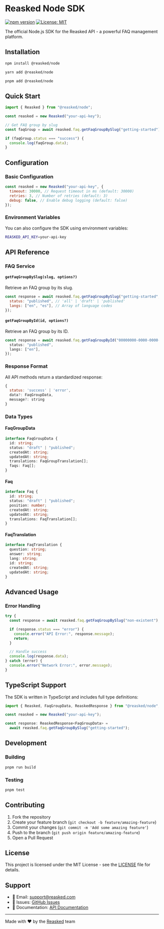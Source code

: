 # Reasked Node SDK

[![npm version](https://badge.fury.io/js/%40reasked%2Fnode.svg)](https://badge.fury.io/js/%40reasked%2Fnode)
[![License: MIT](https://img.shields.io/badge/License-MIT-yellow.svg)](https://opensource.org/licenses/MIT)

The official Node.js SDK for the Reasked API - a powerful FAQ management platform.

## Installation

```bash
npm install @reasked/node
```

```bash
yarn add @reasked/node
```

```bash
pnpm add @reasked/node
```

## Quick Start

```javascript
import { Reasked } from "@reasked/node";

const reasked = new Reasked("your-api-key");

// Get FAQ group by slug
const faqGroup = await reasked.faq.getFaqGroupBySlug("getting-started");

if (faqGroup.status === "success") {
  console.log(faqGroup.data);
}
```

## Configuration

### Basic Configuration

```javascript
const reasked = new Reasked("your-api-key", {
  timeout: 30000, // Request timeout in ms (default: 30000)
  retries: 3, // Number of retries (default: 3)
  debug: false, // Enable debug logging (default: false)
});
```

### Environment Variables

You can also configure the SDK using environment variables:

```bash
REASKED_API_KEY=your-api-key
```

## API Reference

### FAQ Service

#### `getFaqGroupBySlug(slug, options?)`

Retrieve an FAQ group by its slug.

```javascript
const response = await reasked.faq.getFaqGroupBySlug("getting-started", {
  status: "published", // 'all' | 'draft' | 'published'
  langs: ["en", "es"], // Array of language codes
});
```

#### `getFaqGroupById(id, options?)`

Retrieve an FAQ group by its ID.

```javascript
const response = await reasked.faq.getFaqGroupById("00000000-0000-0000-0000-000000000000",
  status: "published",
  langs: ["en"],
});
```

### Response Format

All API methods return a standardized response:

```javascript
{
  status: 'success' | 'error',
  data?: FaqGroupData,
  message?: string
}
```

### Data Types

#### FaqGroupData

```typescript
interface FaqGroupData {
  id: string;
  status: "draft" | "published";
  createdAt: string;
  updatedAt: string;
  translations: FaqGroupTranslation[];
  faqs: Faq[];
}
```

#### Faq

```typescript
interface Faq {
  id: string;
  status: "draft" | "published";
  position: number;
  createdAt: string;
  updatedAt: string;
  translations: FaqTranslation[];
}
```

#### FaqTranslation

```typescript
interface FaqTranslation {
  question: string;
  answer: string;
  lang: string;
  id: string;
  createdAt: string;
  updatedAt: string;
}
```

## Advanced Usage

### Error Handling

```javascript
try {
  const response = await reasked.faq.getFaqGroupBySlug("non-existent");

  if (response.status === "error") {
    console.error("API Error:", response.message);
    return;
  }

  // Handle success
  console.log(response.data);
} catch (error) {
  console.error("Network Error:", error.message);
}
```

## TypeScript Support

The SDK is written in TypeScript and includes full type definitions:

```typescript
import { Reasked, FaqGroupData, ReaskedResponse } from "@reasked/node";

const reasked = new Reasked("your-api-key");

const response: ReaskedResponse<FaqGroupData> =
  await reasked.faq.getFaqGroupBySlug("getting-started");
```

## Development

### Building

```bash
pnpm run build
```

### Testing

```bash
pnpm test
```

## Contributing

1. Fork the repository
2. Create your feature branch (`git checkout -b feature/amazing-feature`)
3. Commit your changes (`git commit -m 'Add some amazing feature'`)
4. Push to the branch (`git push origin feature/amazing-feature`)
5. Open a Pull Request

## License

This project is licensed under the MIT License - see the [LICENSE](LICENSE) file for details.

## Support

- 📧 Email: support@reasked.com
- 🐛 Issues: [GitHub Issues](https://github.com/reaskedlabs/reasked-node/issues)
- 📖 Documentation: [API Documentation](https://docs.reasked.com)

---

Made with ❤️ by the [Reasked](https://reasked.com) team
